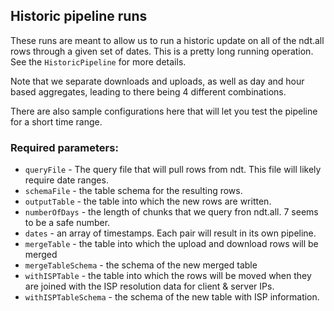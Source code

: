 ## Historic pipeline runs

These runs are meant to allow us to run a historic update on all of the
ndt.all rows through a given set of dates. This is a pretty long running
operation. See the `HistoricPipeline` for more details.

Note that we separate downloads and uploads, as well as day and hour based
aggregates, leading to there being 4 different combinations.

There are also sample configurations here that will let you test the pipeline
for a short time range.

### Required parameters:

* `queryFile` - The query file that will pull rows from ndt. This file
will likely require date ranges.
* `schemaFile` - the table schema for the resulting rows.
* `outputTable` - the table into which the new rows are written.
* `numberOfDays` - the length of chunks that we query fron ndt.all. 7 seems to be a
safe number.
* `dates` - an array of timestamps. Each pair will result in its own pipeline.
* `mergeTable` - the table into which the upload and download rows will be merged
* `mergeTableSchema` - the schema of the new merged table
* `withISPTable` - the table into which the rows will be moved when they are joined
with the ISP resolution data for client & server IPs.
* `withISPTableSchema` - the schema of the new table with ISP information.
